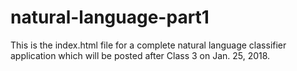 # natural-language-part1
This is the index.html file for a complete natural language classifier application which will be posted after Class 3 on Jan. 25, 2018.
